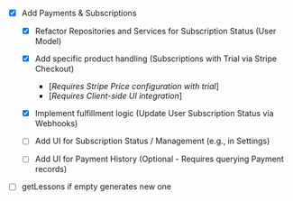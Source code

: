 
- [x] Add Payments & Subscriptions
  - [x] Refactor Repositories and Services for Subscription Status (User Model)
  - [x] Add specific product handling (Subscriptions with Trial via Stripe Checkout)
    - [*Requires Stripe Price configuration with trial*]
    - [*Requires Client-side UI integration*]
  - [x] Implement fulfillment logic (Update User Subscription Status via Webhooks)
  - [ ] Add UI for Subscription Status / Management (e.g., in Settings)
  - [ ] Add UI for Payment History (Optional - Requires querying Payment records)


- [ ] getLessons if empty generates new one 

